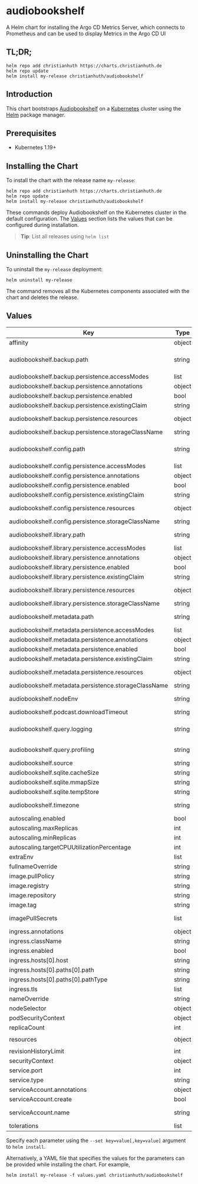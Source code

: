 # audiobookshelf

A Helm chart for installing the Argo CD Metrics Server, which connects to Prometheus and can be used to display Metrics in the Argo CD UI

## TL;DR;

```console
helm repo add christianhuth https://charts.christianhuth.de
helm repo update
helm install my-release christianhuth/audiobookshelf
```

## Introduction

This chart bootstraps [Audiobookshelf](https://github.com/advplyr/audiobookshelf) on a [Kubernetes](http://kubernetes.io) cluster using the [Helm](https://helm.sh) package manager.

## Prerequisites

- Kubernetes 1.19+

## Installing the Chart

To install the chart with the release name `my-release`:

```console
helm repo add christianhuth https://charts.christianhuth.de
helm repo update
helm install my-release christianhuth/audiobookshelf
```

These commands deploy Audiobookshelf on the Kubernetes cluster in the default configuration. The [Values](#values) section lists the values that can be configured during installation.

> **Tip**: List all releases using `helm list`

## Uninstalling the Chart

To uninstall the `my-release` deployment:

```console
helm uninstall my-release
```

The command removes all the Kubernetes components associated with the chart and deletes the release.

## Values

| Key | Type | Default | Description |
|-----|------|---------|-------------|
| affinity | object | `{}` | Affinity settings for pod assignment |
| audiobookshelf.backup.path | string | `"/backups"` | Path to where backups are stored. Backups contain a backup of the database in /config and images/metadata stored in ./metadata/items and ./metadata/authors |
| audiobookshelf.backup.persistence.accessModes | list | `["ReadWriteOnce"]` | the desired access modes the volume should have. |
| audiobookshelf.backup.persistence.annotations | object | `{}` | Annotations to be added to the PersistentVolumeClaim |
| audiobookshelf.backup.persistence.enabled | bool | `true` | use a PVC to persist the backup directory |
| audiobookshelf.backup.persistence.existingClaim | string | `""` | provide an existing PersistentVolumeClaim |
| audiobookshelf.backup.persistence.resources | object | `{}` | represents the minimum and maximum resources the volume should have. |
| audiobookshelf.backup.persistence.storageClassName | string | `""` | Name of the StorageClass required by the claim. |
| audiobookshelf.config.path | string | `"/config"` | Path to the config directory. It will contain the database (users/books/libraries/settings). This location must not be mounted over the network. |
| audiobookshelf.config.persistence.accessModes | list | `["ReadWriteOnce"]` | the desired access modes the volume should have. |
| audiobookshelf.config.persistence.annotations | object | `{}` | Annotations to be added to the PersistentVolumeClaim |
| audiobookshelf.config.persistence.enabled | bool | `true` | use a PVC to persist the config directory |
| audiobookshelf.config.persistence.existingClaim | string | `""` | provide an existing PersistentVolumeClaim |
| audiobookshelf.config.persistence.resources | object | `{}` | represents the minimum and maximum resources the volume should have. |
| audiobookshelf.config.persistence.storageClassName | string | `""` | Name of the StorageClass required by the claim. |
| audiobookshelf.library.path | string | `"/library"` | Path to the library directory. It will contain the library files. This location must not be mounted over the network. |
| audiobookshelf.library.persistence.accessModes | list | `["ReadWriteOnce"]` | the desired access modes the volume should have. |
| audiobookshelf.library.persistence.annotations | object | `{}` | Annotations to be added to the PersistentVolumeClaim |
| audiobookshelf.library.persistence.enabled | bool | `true` | use a PVC to persist the config directory |
| audiobookshelf.library.persistence.existingClaim | string | `""` | provide an existing PersistentVolumeClaim |
| audiobookshelf.library.persistence.resources | object | `{}` | represents the minimum and maximum resources the volume should have. |
| audiobookshelf.library.persistence.storageClassName | string | `""` | Name of the StorageClass required by the claim. |
| audiobookshelf.metadata.path | string | `"/metadata"` | Path to the metadata directory. It will contain cache, streams, covers, downloads, backups and logs. |
| audiobookshelf.metadata.persistence.accessModes | list | `["ReadWriteOnce"]` | the desired access modes the volume should have. |
| audiobookshelf.metadata.persistence.annotations | object | `{}` | Annotations to be added to the PersistentVolumeClaim |
| audiobookshelf.metadata.persistence.enabled | bool | `true` | use a PVC to persist the metadata directory |
| audiobookshelf.metadata.persistence.existingClaim | string | `""` | provide an existing PersistentVolumeClaim |
| audiobookshelf.metadata.persistence.resources | object | `{}` | represents the minimum and maximum resources the volume should have. |
| audiobookshelf.metadata.persistence.storageClassName | string | `""` | Name of the StorageClass required by the claim. |
| audiobookshelf.nodeEnv | string | `"production"` | Type of deployment. Should be production unless using development. |
| audiobookshelf.podcast.downloadTimeout | string | `"30"` | Timeout to wait for a podcast to start downloading. |
| audiobookshelf.query.logging | string | `""` | Debug information for logging SQL queries. Use log to log the queries, and benchmark to also log the runtime of each query. |
| audiobookshelf.query.profiling | string | `""` | Experimental profiling of specific database queries. Not implemented on most queries. |
| audiobookshelf.source | string | `"Helm"` | Installation source. Will be shown in the web client. |
| audiobookshelf.sqlite.cacheSize | string | `""` | Set the cache_size pragma for the SQLite database |
| audiobookshelf.sqlite.mmapSize | string | `""` | Set the mmap_size pragma for the SQLite database |
| audiobookshelf.sqlite.tempStore | string | `""` | Set the temp_store pragma for the SQLite database |
| audiobookshelf.timezone | string | `"Europe/Berlin"` | specify the time zone. Check list: https://en.wikipedia.org/wiki/List_of_tz_database_time_zones |
| autoscaling.enabled | bool | `false` |  |
| autoscaling.maxReplicas | int | `100` |  |
| autoscaling.minReplicas | int | `1` |  |
| autoscaling.targetCPUUtilizationPercentage | int | `80` |  |
| extraEnv | list | `[]` | additional environment variables to be added to the pods |
| fullnameOverride | string | `""` | String to fully override `"argocd-extension-metrics.fullname"` |
| image.pullPolicy | string | `"Always"` | image pull policy |
| image.registry | string | `"docker.io"` | image registory |
| image.repository | string | `"advplyr/audiobookshelf"` | image repository |
| image.tag | string | `"2.28.0"` | Overrides the image tag |
| imagePullSecrets | list | `[]` | If defined, uses a Secret to pull an image from a private Docker registry or repository. |
| ingress.annotations | object | `{}` |  |
| ingress.className | string | `""` |  |
| ingress.enabled | bool | `false` |  |
| ingress.hosts[0].host | string | `"chart-example.local"` |  |
| ingress.hosts[0].paths[0].path | string | `"/"` |  |
| ingress.hosts[0].paths[0].pathType | string | `"ImplementationSpecific"` |  |
| ingress.tls | list | `[]` |  |
| nameOverride | string | `""` | Provide a name in place of `argocd-extension-metrics` |
| nodeSelector | object | `{}` | Node labels for pod assignment |
| podSecurityContext | object | `{}` | pod-level security context |
| replicaCount | int | `1` | Number of replicas |
| resources | object | `{"requests":{"cpu":"100m","memory":"100Mi"}}` | Resource limits and requests for the controller pods. |
| revisionHistoryLimit | int | `0` | The number of old ReplicaSets to retain |
| securityContext | object | `{}` | container-level security context |
| service.port | int | `8080` | Kubernetes port where service is exposed |
| service.type | string | `"ClusterIP"` | Kubernetes service type |
| serviceAccount.annotations | object | `{}` | Annotations to add to the service account |
| serviceAccount.create | bool | `true` | Specifies whether a service account should be created |
| serviceAccount.name | string | `""` | The name of the service account to use. If not set and create is true, a name is generated using the fullname template |
| tolerations | list | `[]` | Toleration labels for pod assignment |

Specify each parameter using the `--set key=value[,key=value]` argument to `helm install`.

Alternatively, a YAML file that specifies the values for the parameters can be provided while installing the chart. For example,

```console
helm install my-release -f values.yaml christianhuth/audiobookshelf
```
